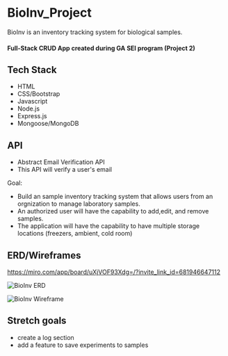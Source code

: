 
# BioInv_Project
BioInv is an inventory tracking system for biological samples.
#### Full-Stack CRUD App created during GA SEI program (Project 2)

## Tech Stack
- HTML
- CSS/Bootstrap
- Javascript
- Node.js
- Express.js
- Mongoose/MongoDB

## API
- Abstract Email Verification API 
- This API will verify a user's email 


Goal:
- Build an sample inventory tracking system that allows users from an orgnization to manage laboratory samples.
- An authorized user will have the capability to add,edit, and remove samples. 
- The application will have the capability to have multiple storage locations (freezers, ambient, cold room)

## ERD/Wireframes

https://miro.com/app/board/uXjVOF93Xdg=/?invite_link_id=681946647112

![BioInv ERD](https://user-images.githubusercontent.com/43145834/158229309-3c92adb7-8516-47da-b343-0307d572338b.png)

![BioInv Wireframe](https://user-images.githubusercontent.com/43145834/158229340-121254ae-886e-4825-b6f0-492e3253b880.png)


## Stretch goals
- create a log section
- add a feature to save experiments to samples
